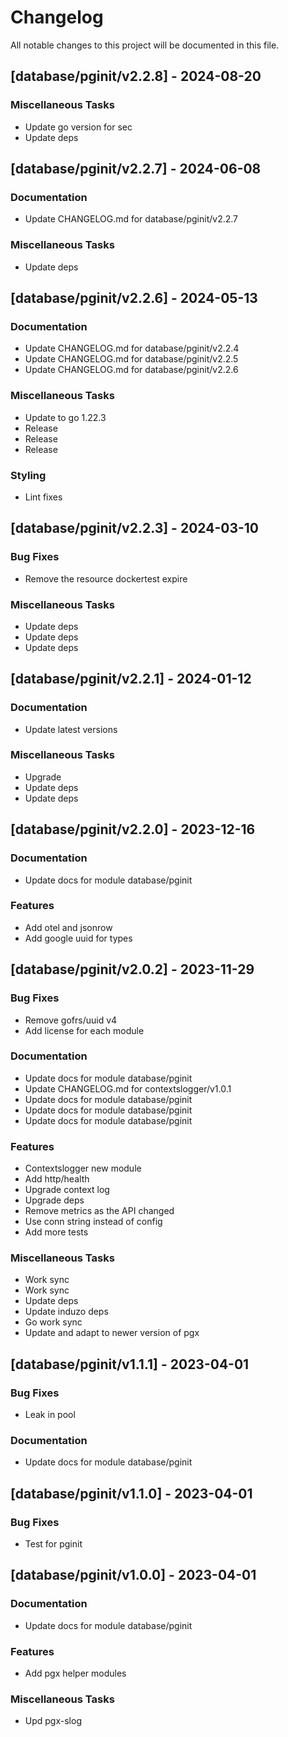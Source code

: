 # Changelog

All notable changes to this project will be documented in this file.

## [database/pginit/v2.2.8] - 2024-08-20

### Miscellaneous Tasks

- Update go version for sec
- Update deps

## [database/pginit/v2.2.7] - 2024-06-08

### Documentation

- Update CHANGELOG.md for database/pginit/v2.2.7

### Miscellaneous Tasks

- Update deps

## [database/pginit/v2.2.6] - 2024-05-13

### Documentation

- Update CHANGELOG.md for database/pginit/v2.2.4
- Update CHANGELOG.md for database/pginit/v2.2.5
- Update CHANGELOG.md for database/pginit/v2.2.6

### Miscellaneous Tasks

- Update to go 1.22.3
- Release
- Release
- Release

### Styling

- Lint fixes

## [database/pginit/v2.2.3] - 2024-03-10

### Bug Fixes

- Remove the resource dockertest expire

### Miscellaneous Tasks

- Update deps
- Update deps
- Update deps

## [database/pginit/v2.2.1] - 2024-01-12

### Documentation

- Update latest versions

### Miscellaneous Tasks

- Upgrade
- Update deps
- Update deps

## [database/pginit/v2.2.0] - 2023-12-16

### Documentation

- Update docs for module database/pginit

### Features

- Add otel and jsonrow
- Add google uuid for types

## [database/pginit/v2.0.2] - 2023-11-29

### Bug Fixes

- Remove gofrs/uuid v4
- Add license for each module

### Documentation

- Update docs for module database/pginit
- Update CHANGELOG.md for contextslogger/v1.0.1
- Update docs for module database/pginit
- Update docs for module database/pginit
- Update docs for module database/pginit

### Features

- Contextslogger new module
- Add http/health
- Upgrade context log
- Upgrade deps
- Remove metrics as the API changed
- Use conn string instead of config
- Add more tests

### Miscellaneous Tasks

- Work sync
- Work sync
- Update deps
- Update induzo deps
- Go work sync
- Update and adapt to newer version of pgx

## [database/pginit/v1.1.1] - 2023-04-01

### Bug Fixes

- Leak in pool

### Documentation

- Update docs for module database/pginit

## [database/pginit/v1.1.0] - 2023-04-01

### Bug Fixes

- Test for pginit

## [database/pginit/v1.0.0] - 2023-04-01

### Documentation

- Update docs for module database/pginit

### Features

- Add pgx helper modules

### Miscellaneous Tasks

- Upd pgx-slog

<!-- generated by git-cliff -->
